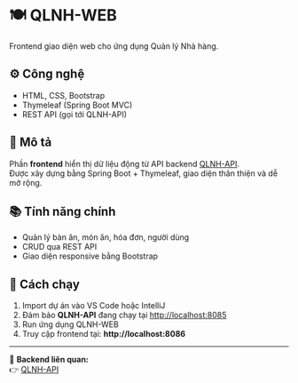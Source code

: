 # 🍽️ QLNH-WEB
Frontend giao diện web cho ứng dụng Quản lý Nhà hàng.

## ⚙️ Công nghệ
- HTML, CSS, Bootstrap  
- Thymeleaf (Spring Boot MVC)  
- REST API (gọi tới QLNH-API)

## 🚀 Mô tả
Phần **frontend** hiển thị dữ liệu động từ API backend [QLNH-API](https://github.com/Theanh09052004/QLNH-API).  
Được xây dựng bằng Spring Boot + Thymeleaf, giao diện thân thiện và dễ mở rộng.

## 📚 Tính năng chính
- Quản lý bàn ăn, món ăn, hóa đơn, người dùng  
- CRUD qua REST API  
- Giao diện responsive bằng Bootstrap  

## 🔧 Cách chạy
1. Import dự án vào VS Code hoặc IntelliJ  
2. Đảm bảo **QLNH-API** đang chạy tại [http://localhost:8085](http://localhost:8085)  
3. Run ứng dụng QLNH-WEB  
4. Truy cập frontend tại: **http://localhost:8086**

---

🧩 **Backend liên quan:**  
👉 [QLNH-API](https://github.com/Theanh09052004/QLNH-API)
